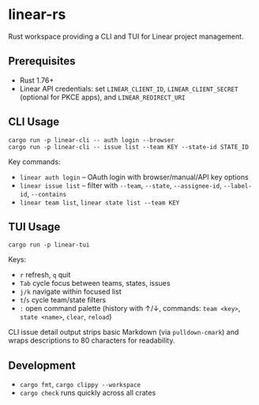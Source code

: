 # linear-rs

Rust workspace providing a CLI and TUI for Linear project management.

## Prerequisites
- Rust 1.76+
- Linear API credentials: set `LINEAR_CLIENT_ID`, `LINEAR_CLIENT_SECRET` (optional for PKCE apps), and `LINEAR_REDIRECT_URI`

## CLI Usage
```
cargo run -p linear-cli -- auth login --browser
cargo run -p linear-cli -- issue list --team KEY --state-id STATE_ID
```
Key commands:
- `linear auth login` – OAuth login with browser/manual/API key options
- `linear issue list` – filter with `--team`, `--state`, `--assignee-id`, `--label-id`, `--contains`
- `linear team list`, `linear state list --team KEY`

## TUI Usage
```
cargo run -p linear-tui
```
Keys:
- `r` refresh, `q` quit
- `Tab` cycle focus between teams, states, issues
- `j/k` navigate within focused list
- `t`/`s` cycle team/state filters
- `:` open command palette (history with ↑/↓, commands: `team <key>`, `state <name>`, `clear`, `reload`)

CLI issue detail output strips basic Markdown (via `pulldown-cmark`) and wraps descriptions to 80 characters for readability.

## Development
- `cargo fmt`, `cargo clippy --workspace`
- `cargo check` runs quickly across all crates
